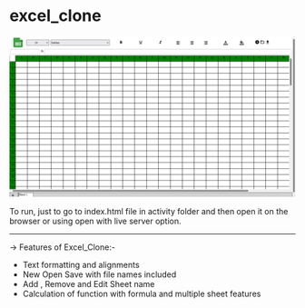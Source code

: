 # excel_clone

<img src="https://github.com/Kulpreet9/excel_clone/blob/main/clone.png">
     
To run, just to go to index.html file in activity folder and then open it on the browser or using open with live server option. 
*********************************************************************************************
-> Features of Excel_Clone:-
<ul>
  <li>Text formatting and alignments</li>
  <li> New Open Save with file names included</li>
  <li> Add , Remove and Edit Sheet name</li> 
  <li> Calculation of function with formula and multiple sheet features</li>
</ul>
